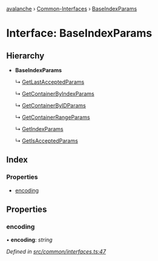 [avalanche](../README.md) › [Common-Interfaces](../modules/common_interfaces.md) › [BaseIndexParams](common_interfaces.baseindexparams.md)

# Interface: BaseIndexParams

## Hierarchy

* **BaseIndexParams**

  ↳ [GetLastAcceptedParams](common_interfaces.getlastacceptedparams.md)

  ↳ [GetContainerByIndexParams](common_interfaces.getcontainerbyindexparams.md)

  ↳ [GetContainerByIDParams](common_interfaces.getcontainerbyidparams.md)

  ↳ [GetContainerRangeParams](common_interfaces.getcontainerrangeparams.md)

  ↳ [GetIndexParams](common_interfaces.getindexparams.md)

  ↳ [GetIsAcceptedParams](common_interfaces.getisacceptedparams.md)

## Index

### Properties

* [encoding](common_interfaces.baseindexparams.md#encoding)

## Properties

###  encoding

• **encoding**: *string*

*Defined in [src/common/interfaces.ts:47](https://github.com/ava-labs/avalanchejs/blob/f2c4a10/src/common/interfaces.ts#L47)*
